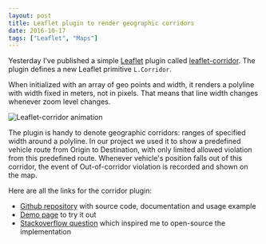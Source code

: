 ```yaml
---
layout: post
title: Leaflet plugin to render geographic corridors
date: 2016-10-17
tags: ["Leaflet", "Maps"]
---
```


Yesterday I've published a simple [Leaflet](http://leafletjs.com/) plugin called
[leaflet-corridor](https://github.com/mikhailshilkov/leaflet-corridor). 
The plugin defines a new Leaflet primitive `L.Corridor`.

When initialized with an array of geo points and width, it renders a polyline 
with width fixed in meters, not in pixels. That means that line width changes whenever 
zoom level changes. 

![Leaflet-corridor animation](/leaflet-corridor.gif)

The plugin is handy to denote geographic corridors: ranges of specified width around 
a polyline. In our project we used it to show a predefined vehicle route from Origin to
Destination, with only limited allowed violation from this predefined route. Whenever
vehicle's position falls out of this corridor, the event of Out-of-corridor violation
is recorded and shown on the map.

Here are all the links for the corridor plugin:

- [Github repository](https://github.com/mikhailshilkov/leaflet-corridor) with source code, documentation and usage example
- [Demo page](http://mikhail.io/demos/leaflet-corridor/) to try it out
- [Stackoverflow question](http://stackoverflow.com/questions/26206636/is-there-any-method-to-draw-path-polyline-on-leaflet-with-constant-width-strok/40064379) which inspired me to open-source the implementation